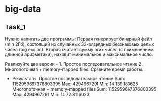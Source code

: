 # big-data

## Task_1
Нужно написать две программы: Первая генерирует бинарный файл (min 2Гб), состоящий из случайных 32-рязрядных беззнаковых целых чисел (big endian). Вторая считает сумму этих чисел (с применением длинной арифметики), находит минимальное и максимальное число.

Реализуйте две версии - 1. Простое последовательное чтение 2. Многопоточная + memory-mapped files. Сравните время работы.

* Результаты:
Простое последовательное чтение
Sum: 1152959667376803395
Max: 4294967291
Min: 14
139.183625
Многопоточная + memory-mapped files
Sum: 1152959667376803395
Max: 4294967291
Min: 14
72.8116023
